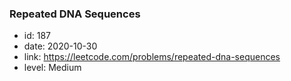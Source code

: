 ### Repeated DNA Sequences

* id: 187
* date: 2020-10-30
* link: https://leetcode.com/problems/repeated-dna-sequences
* level: Medium

